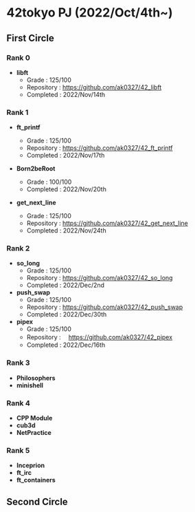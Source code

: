 # 42tokyo PJ (2022/Oct/4th~)

## First Circle
### Rank 0
- **libft**
  - Grade : 125/100
  - Repository : https://github.com/ak0327/42_libft
  - Completed : 2022/Nov/14th

### Rank 1
- **ft_printf**
  - Grade : 125/100
  - Repository : https://github.com/ak0327/42_ft_printf
  - Completed : 2022/Nov/17th

- **Born2beRoot**
  - Grade : 100/100
  - Completed : 2022/Nov/20th

- **get_next_line**
  - Grade : 125/100
  - Repository : https://github.com/ak0327/42_get_next_line
  - Completed : 2022/Nov/24th

### Rank 2
- **so_long**
  - Grade : 125/100
  - Repository : https://github.com/ak0327/42_so_long
  - Completed : 2022/Dec/2nd
- **push_swap**
  - Grade : 125/100
  - Repository : https://github.com/ak0327/42_push_swap
  - Completed : 2022/Dec/30th
- **pipex**
  - Grade : 125/100
  - Repository : 　https://github.com/ak0327/42_pipex
  - Completed : 2022/Dec/16th

### Rank 3
- **Philosophers**
- **minishell**

### Rank 4
- **CPP Module**
- **cub3d**
- **NetPractice**

### Rank 5
- **Inceprion**
- **ft_irc**
- **ft_containers**

## Second Circle
